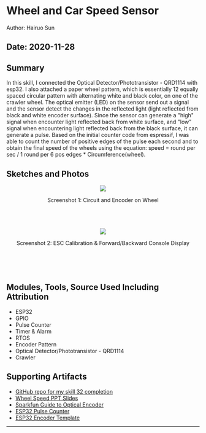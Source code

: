 # Wheel and Car Speed Sensor

Author: Hairuo Sun

Date: 2020-11-28
-----

## Summary
In this skill, I connected the Optical Detector/Phototransistor - QRD1114 with esp32. I also attached a paper wheel pattern, which is essentially 12 equally spaced circular pattern with alternating white and black color, on one of the crawler wheel. The optical emitter (LED) on the sensor send out a signal and the sensor detect the changes in the reflected light (light reflected from black and white encoder surface). Since the sensor can generate a "high" signal when encounter light reflected back from white surface, and "low" signal when encountering light reflected back from the black surface, it can generate a pulse. Based on the initial counter code from espressif, I was able to count the number of positive edges of the pulse each second and to obtain the final speed of the wheels using the equation: speed = round per sec / 1 round per 6 pos edges * Circumference(wheel).

## Sketches and Photos
<div align="center">
<img src="https://github.com/BU-EC444/Sun-Hairuo/blob/master/skills/cluster-5/32/images/circuit_on_car.jpg">
<p>Screenshot 1: Circuit and Encoder on Wheel</p>
<br/>
<br/>
<br/>
<img src="https://github.com/BU-EC444/Sun-Hairuo/blob/master/skills/cluster-5/32/images/console.png">
<p>Screenshot 2: ESC Calibration & Forward/Backward Console Display</p>
<br/>
<br/>
<br/>
</div>

## Modules, Tools, Source Used Including Attribution
* ESP32
* GPIO
* Pulse Counter
* Timer & Alarm
* RTOS
* Encoder Pattern
* Optical Detector/Phototransistor - QRD1114
* Crawler

## Supporting Artifacts
* [GitHub repo for my skill 32 completion](https://github.com/BU-EC444/Sun-Hairuo/blob/master/skills/cluster-5/32/)
* [Wheel Speed PPT Slides](http://whizzer.bu.edu/progress/ppts/buggy-cluster2)
* [Sparkfun Guide to Optical Encoder](https://learn.sparkfun.com/tutorials/qrd1114-optical-detector-hookup-guide#example-circuit)
* [ESP32 Pulse Counter](https://docs.espressif.com/projects/esp-idf/en/latest/esp32/api-reference/peripherals/pcnt.html)
* [ESP32 Encoder Template](http://whizzer.bu.edu/images/encoder.gif)

-----
